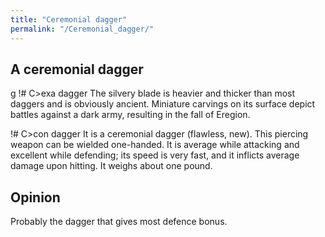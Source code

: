```yaml
---
title: "Ceremonial dagger"
permalink: "/Ceremonial_dagger/"
---
```


## A ceremonial dagger

<nowiki>g !# C\>exa dagger The silvery blade is heavier and thicker than
most daggers and is obviously ancient. Miniature carvings on its surface
depict battles against a dark army, resulting in the fall of Eregion.

!# C\>con dagger It is a ceremonial dagger (flawless, new). This
piercing weapon can be wielded one-handed. It is average while attacking
and excellent while defending; its speed is very fast, and it inflicts
average damage upon hitting. It weighs about one pound.

</pre>

## Opinion

Probably the dagger that gives most defence bonus.